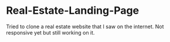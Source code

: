 # Real-Estate-Landing-Page
Tried to clone a real estate website that I saw on the internet. Not responsive yet but still working on it.
